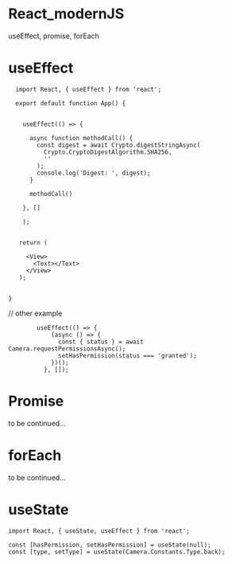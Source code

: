 # React_modernJS
useEffect, promise, forEach


# useEffect

      import React, { useEffect } from 'react';

      export default function App() {
      

        useEffect(() => {
        
          async function methodCall() {
            const digest = await Crypto.digestStringAsync(
              Crypto.CryptoDigestAlgorithm.SHA256,
              ''
            );
            console.log('Digest: ', digest);
          }
          
          methodCall()
          
        }, []
        
        );


       return (
       
         <View>
           <Text></Text>
         </View>
       );
      

    }

// other example


            useEffect(() => {
                (async () => {
                  const { status } = await Camera.requestPermissionsAsync();
                  setHasPermission(status === 'granted');
                })();
              }, []);




# Promise


   to be continued...


# forEach

   to be continued...
   
   
# useState

    import React, { useState, useEffect } from 'react';
  
    const [hasPermission, setHasPermission] = useState(null);
    const [type, setType] = useState(Camera.Constants.Type.back);

